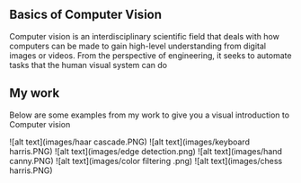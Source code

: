 ## Basics of Computer Vision
Computer vision is an interdisciplinary scientific field that deals with how computers can be made to gain high-level understanding from digital images or videos. From the perspective of engineering, it seeks to automate tasks that the human visual system can do

## My work
Below are some examples from my work to give you a visual introduction to Computer vision

![alt text](images/haar cascade.PNG)
![alt text](images/keyboard harris.PNG)
![alt text](images/edge detection.png)
![alt text](images/hand canny.PNG)
![alt text](images/color filtering .png)
![alt text](images/chess harris.PNG)


